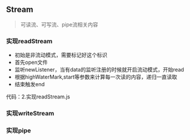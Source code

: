 ## Stream

> 可读流、可写流、pipe流相关内容

### 实现readStream

- 初始是非流动模式，需要标记好这个标识
- 首先open文件
- 监听newListener，当有data的监听注册的时候就开启流动模式，开始read
- 根据highWaterMark,start等参数来计算每一次读的内容，递归一直读取
- 结束触发end

代码：2.实现readStream.js

### 实现writeStream


### 实现pipe